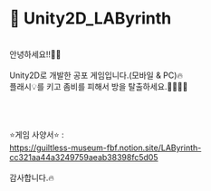 # 🤖 Unity2D_LAByrinth
</br>
안녕하세요!!👩🌈</br></br>
Unity2D로 개발한 공포 게임입니다.(모바일 & PC)🔥</br>
플래시💡를 키고 좀비를 피해서 방을 탈출하세요.🧟‍♀️🧟‍♂️
</br></br></br></br>



⭐게임 사양서⭐ : </br>
  https://guiltless-museum-fbf.notion.site/LAByrinth-cc321aa44a3249759aeab38398fc5d05 </br></br>
감사합니다.🔥</br></br>
